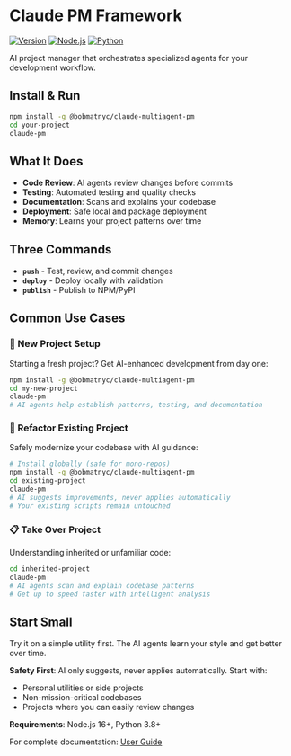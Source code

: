 # Claude PM Framework

[![Version](https://img.shields.io/badge/version-0.6.1-blue.svg)](https://www.npmjs.com/package/@bobmatnyc/claude-multiagent-pm)
[![Node.js](https://img.shields.io/badge/node->=16.0.0-green.svg)](https://nodejs.org/)
[![Python](https://img.shields.io/badge/python->=3.8.0-green.svg)](https://python.org/)

AI project manager that orchestrates specialized agents for your development workflow.

## Install & Run

```bash
npm install -g @bobmatnyc/claude-multiagent-pm
cd your-project
claude-pm
```

## What It Does

- **Code Review**: AI agents review changes before commits
- **Testing**: Automated testing and quality checks
- **Documentation**: Scans and explains your codebase
- **Deployment**: Safe local and package deployment
- **Memory**: Learns your project patterns over time

## Three Commands

- **`push`** - Test, review, and commit changes
- **`deploy`** - Deploy locally with validation  
- **`publish`** - Publish to NPM/PyPI

## Common Use Cases

### 🌱 New Project Setup
Starting a fresh project? Get AI-enhanced development from day one:
```bash
npm install -g @bobmatnyc/claude-multiagent-pm
cd my-new-project
claude-pm
# AI agents help establish patterns, testing, and documentation
```

### 🔧 Refactor Existing Project
Safely modernize your codebase with AI guidance:
```bash
# Install globally (safe for mono-repos)
npm install -g @bobmatnyc/claude-multiagent-pm
cd existing-project
claude-pm
# AI suggests improvements, never applies automatically
# Your existing scripts remain untouched
```

### 📋 Take Over Project
Understanding inherited or unfamiliar code:
```bash
cd inherited-project
claude-pm
# AI agents scan and explain codebase patterns
# Get up to speed faster with intelligent analysis
```

## Start Small

Try it on a simple utility first. The AI agents learn your style and get better over time.

**Safety First**: AI only suggests, never applies automatically. Start with:
- Personal utilities or side projects
- Non-mission-critical codebases
- Projects where you can easily review changes

**Requirements**: Node.js 16+, Python 3.8+

For complete documentation: [User Guide](./docs/user-guide/README.md)
